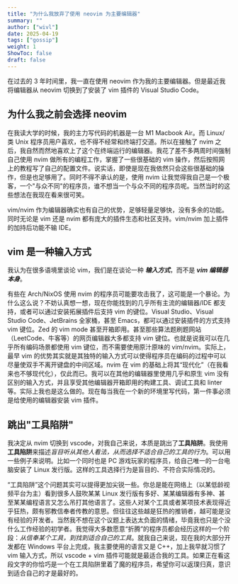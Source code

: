 ```yaml
---
title: "为什么我放弃了使用 neovim 为主要编辑器"
summary: ""
author: ["wivl"]
date: 2025-04-19
tags: ["gossip"]
weight: 1
ShowToc: false
draft: false
---
```


在过去的 3 年时间里，我一直在使用 neovim 作为我的主要编辑器。但是最近我将编辑器从 neovim 切换到了安装了 vim 插件的 Visual Studio Code。

## 为什么我之前会选择 neovim

在我读大学的时候，我的主力写代码的机器是一台 M1 Macbook Air。而 Linux/类 Unix 程序员用户喜欢，也不得不经常和终端打交道。所以在接触了 nvim 之后，我自然而然地喜欢上了这个在终端运行的编辑器。我花了差不多两周时间强制自己使用 nvim 做所有的编程工作，掌握了一些很基础的 vim 操作，然后按照网上的教程写了自己的配置文件。说实话，即使是现在我依然只会这些很基础的操作，但是也足够用了。同时不得不承认的是，使用 nvim 让我觉得我自己是一个极客，一个"与众不同"的程序员，谁不想当一个与众不同的程序员呢。当然当时的这些想法在我现在看来很可笑。

vim/nvim 作为编辑器确实也有自己的优势，足够轻量足够快，没有多余的功能。同时无论是 vim 还是 nvim 都有庞大的插件生态和社区支持。vim/nvim 加上插件的加持后功能不输 IDE。

## vim 是一种输入方式

我认为在很多语境里谈论 vim，我们是在谈论一种 ***输入方式***，而不是 ***vim 编辑器本身***。

有些在 Arch/NixOS 使用 nvim 的程序员可能要攻击我了，这可能是一个暴论。为什么这么说？不妨认真想一想，现在你能找到的几乎所有主流的编辑器/IDE 都支持，或者可以通过安装拓展插件后支持 vim 的键位。Visual Studio、Visual Studio Code、JetBrains 全家桶，甚至 Emacs，都可以通过安装插件的方式支持 vim 键位。Zed 的 vim mode 甚至开箱即用。甚至那些算法题刷题网站（LeetCode、牛客等）的网页编辑器大多都支持 vim 键位。也就是说我可以在几乎所有编码场景都使用 vim 键位，而不需要使用原汁原味的 vim/nvim。实际上，最早 vim 的优势其实就是其独特的输入方式可以使得程序员在编码的过程中可以尽量使双手不离开键盘的中间区域。nvim 在 vim 的基础上将其“现代化”（在我看来也不够现代化），仅此而已。我可以在其他的编辑器里使用几乎和原生 vim 没有区别的输入方式，并且享受其他编辑器开箱即用的构建工具、调试工具和 linter 等。实际上我也是这么做的。现在每当我在一个新的环境里写代码，第一件事必须是给使用的编辑器安装 vim 插件。

## 跳出"工具陷阱"

我决定从 nvim 切换到 vscode，对我自己来说，本质是跳出了**工具陷阱**。我使用**工具陷阱**来描述*盲目听从其他人看法，从而选择不适合自己的工具的行为*。可以用一些例子来说明。比如一个同时也是 PC 游戏玩家的程序员，给自己唯一的一台电脑安装了 Linux 发行版。这样的工具选择行为是盲目的、不符合实际情况的。

“工具陷阱”这个问题其实可以提得更加尖锐一些。你总是能在网络上（以某低龄视频平台为主）看到很多人鼓吹某某 Linux 发行版有多好、某某编辑器有多神、甚至某某编程语言又怎么吊打其他语言了。这些人对某个工具或者某项技术表现得近乎狂热，颇有邪教信奉者传教的意思。但往往这些越是狂热的推销者，越可能是没有经验的开发者。当然我不想在这个议题上表达太负面的情绪，毕竟我也只是个没什么工作经验的初学者。我觉得大多数愿意“折腾”的程序员都会经历这样的一个阶段：*从信奉某个工具，到找到适合自己的工具*。就我自己来说，现在我的大部分开发都在 Windows 平台上完成，我主要使用的语言又是 C++，加上我早就习惯了 vim 输入方式，所以 vscode + vim 插件可能就是最适合我的工具。如果正在看这段文字的你恰巧是一个在工具陷阱里着了魔的程序员，希望你可以返璞归真，意识到适合自己的才是最好的。